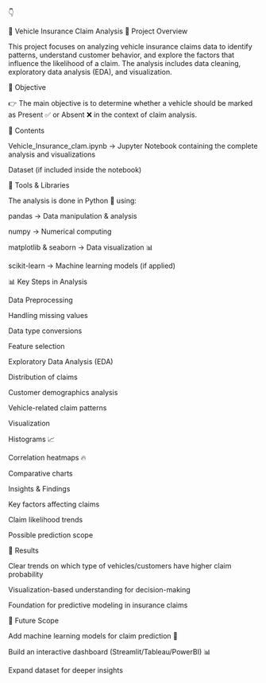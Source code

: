👇

🚗 Vehicle Insurance Claim Analysis
📌 Project Overview

This project focuses on analyzing vehicle insurance claims data to identify patterns, understand customer behavior, and explore the factors that influence the likelihood of a claim. The analysis includes data cleaning, exploratory data analysis (EDA), and visualization.

🎯 Objective

👉 The main objective is to determine whether a vehicle should be marked as Present ✅ or Absent ❌ in the context of claim analysis.

📂 Contents

Vehicle_Insurance_clam.ipynb → Jupyter Notebook containing the complete analysis and visualizations

Dataset (if included inside the notebook)

🔧 Tools & Libraries

The analysis is done in Python 🐍 using:

pandas → Data manipulation & analysis

numpy → Numerical computing

matplotlib & seaborn → Data visualization 📊

scikit-learn → Machine learning models (if applied)

📊 Key Steps in Analysis

Data Preprocessing

Handling missing values

Data type conversions

Feature selection

Exploratory Data Analysis (EDA)

Distribution of claims

Customer demographics analysis

Vehicle-related claim patterns

Visualization

Histograms 📈

Correlation heatmaps 🔥

Comparative charts

Insights & Findings

Key factors affecting claims

Claim likelihood trends

Possible prediction scope

🌟 Results

Clear trends on which type of vehicles/customers have higher claim probability

Visualization-based understanding for decision-making

Foundation for predictive modeling in insurance claims

🚀 Future Scope

Add machine learning models for claim prediction 🤖

Build an interactive dashboard (Streamlit/Tableau/PowerBI) 📊

Expand dataset for deeper insights
